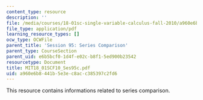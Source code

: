 ```yaml
---
content_type: resource
description: ''
file: /media/courses/18-01sc-single-variable-calculus-fall-2010/a960e6b8441b5e3ec8acc385397c2fd6_MIT18_01SCF10_Ses95c.pdf
file_type: application/pdf
learning_resource_types: []
ocw_type: OCWFile
parent_title: 'Session 95: Series Comparison'
parent_type: CourseSection
parent_uid: e6b5bcf0-1d4f-e02c-b8f1-5ed900b23542
resourcetype: Document
title: MIT18_01SCF10_Ses95c.pdf
uid: a960e6b8-441b-5e3e-c8ac-c385397c2fd6
---
```

This resource contains informations related to series comparison.